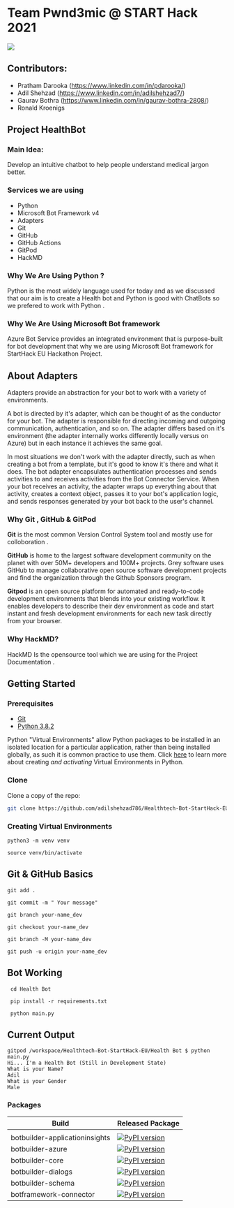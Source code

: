 # Team Pwnd3mic @ START Hack 2021


![](https://i.imgur.com/bTOrlcH.png)

## Contributors: 

* Pratham Darooka (https://www.linkedin.com/in/pdarooka/)
* Adil Shehzad (https://www.linkedin.com/in/adilshehzad7/)
* Gaurav Bothra (https://www.linkedin.com/in/gaurav-bothra-2808/)
* Ronald Kroenigs

##  Project HealthBot

### Main Idea:
Develop an intuitive chatbot to help people understand medical jargon better.

### Services we are using

* Python 
* Microsoft Bot Framework v4 
* Adapters
* Git
* GitHub 
* GitHub Actions 
* GitPod
* HackMD


### Why We Are Using Python ?

Python is the most widely language used for today and as we discussed that our aim is to create a Health bot and Python is good with ChatBots so we prefered to work with Python . 

### Why We Are Using Microsoft Bot framework 

Azure Bot Service provides an integrated environment that is purpose-built for bot development that why we are using Microsoft Bot framework for StartHack EU Hackathon Project.

## About Adapters

Adapters provide an abstraction for your bot to work with a variety of environments.

A bot is directed by it's adapter, which can be thought of as the conductor for your bot. The adapter is responsible for directing incoming and outgoing communication, authentication, and so on. The adapter differs based on it's environment (the adapter internally works differently locally versus on Azure) but in each instance it achieves the same goal.

In most situations we don't work with the adapter directly, such as when creating a bot from a template, but it's good to know it's there and what it does. The bot adapter encapsulates authentication processes and sends activities to and receives activities from the Bot Connector Service. When your bot receives an activity, the adapter wraps up everything about that activity, creates a context object, passes it to your bot's application logic, and sends responses generated by your bot back to the user's channel.

### Why Git , GitHub  & GitPod

**Git** is the most common Version Control System tool and mostly use for colloboration .

**GitHub** is home to the largest software development community on the planet with over 50M+ developers and 100M+ projects. Grey software uses GitHub to manage collaborative open source software development projects and find the organization through the Github Sponsors program.

**Gitpod** is an open source platform for automated and ready-to-code development environments that blends into your existing workflow. It enables developers to describe their dev environment as code and start instant and fresh development environments for each new task directly from your browser.

### Why HackMD?

HackMD Is the opensource tool which we are using for the Project Documentation . 


## Getting Started


### Prerequisites

- [Git](https://git-scm.com/downloads)
- [Python 3.8.2](https://www.python.org/downloads/)

Python "Virtual Environments" allow Python packages to be installed in an isolated location for a particular application, rather than being installed globally, as such it is common practice to use them. Click [here](https://packaging.python.org/tutorials/installing-packages/#creating-virtual-environments) to learn more about creating _and activating_ Virtual Environments in Python.

### Clone
Clone a copy of the repo:
```bash
git clone https://github.com/adilshehzad786/Healthtech-Bot-StartHack-EU.git
```
### Creating Virtual Environments

```
python3 -m venv venv

source venv/bin/activate

```

## Git & GitHub Basics 

```
git add . 

git commit -m " Your message"

git branch your-name_dev

git checkout your-name_dev

git branch -M your-name_dev

git push -u origin your-name_dev

```
## Bot Working 

```
 cd Health Bot
 
 pip install -r requirements.txt 
 
 python main.py

```

## Current Output 

```
gitpod /workspace/Healthtech-Bot-StartHack-EU/Health Bot $ python main.py
Hi... I'm a Health Bot (Still in Development State) 
What is your Name?
Adil
What is your Gender
Male
```

### Packages

| Build | Released Package |
 |----|---------------|
|  |
| botbuilder-applicationinsights | [![PyPI version](https://badge.fury.io/py/botbuilder-applicationinsights.svg)](https://pypi.org/project/botbuilder-applicationinsights/) |
| botbuilder-azure | [![PyPI version](https://badge.fury.io/py/botbuilder-azure.svg)](https://pypi.org/project/botbuilder-azure/) |
| botbuilder-core | [![PyPI version](https://badge.fury.io/py/botbuilder-core.svg)](https://pypi.org/project/botbuilder-core/) |
| botbuilder-dialogs | [![PyPI version](https://badge.fury.io/py/botbuilder-dialogs.svg)](https://pypi.org/project/botbuilder-dialogs/) |
| botbuilder-schema | [![PyPI version](https://badge.fury.io/py/botbuilder-schema.svg)](https://pypi.org/project/botbuilder-schema/) |
| botframework-connector | [![PyPI version](https://badge.fury.io/py/botframework-connector.svg)](https://pypi.org/project/botframework-connector/) |
